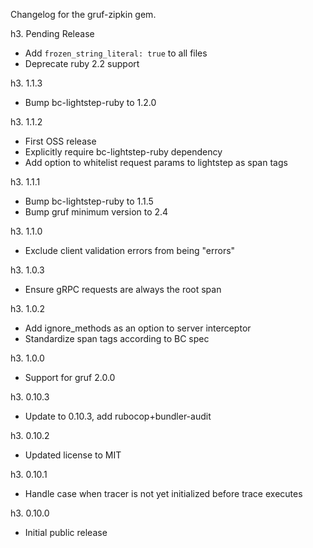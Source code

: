 Changelog for the gruf-zipkin gem.

h3. Pending Release

- Add `frozen_string_literal: true` to all files
- Deprecate ruby 2.2 support

h3. 1.1.3

- Bump bc-lightstep-ruby to 1.2.0

h3. 1.1.2

- First OSS release
- Explicitly require bc-lightstep-ruby dependency
- Add option to whitelist request params to lightstep as span tags

h3. 1.1.1

- Bump bc-lightstep-ruby to 1.1.5
- Bump gruf minimum version to 2.4

h3. 1.1.0

- Exclude client validation errors from being "errors"

h3. 1.0.3

- Ensure gRPC requests are always the root span

h3. 1.0.2

- Add ignore_methods as an option to server interceptor
- Standardize span tags according to BC spec

h3. 1.0.0

- Support for gruf 2.0.0

h3. 0.10.3

- Update to 0.10.3, add rubocop+bundler-audit

h3. 0.10.2

- Updated license to MIT

h3. 0.10.1

- Handle case when tracer is not yet initialized before trace executes

h3. 0.10.0

- Initial public release
